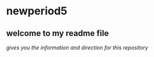# newperiod5 
## welcome to my readme file 
*gives you the information and direction for this repository*

